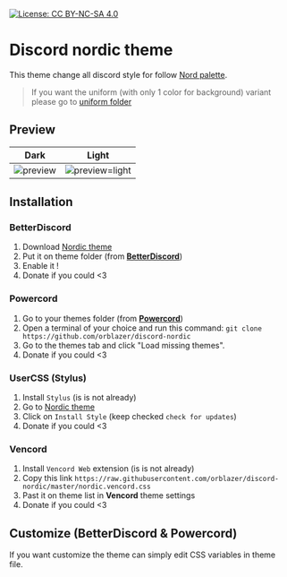 [![License: CC BY-NC-SA 4.0](https://img.shields.io/badge/License-CC%20BY--NC--SA%204.0-lightgrey.svg)](https://creativecommons.org/licenses/by-nc-sa/4.0/)

# Discord nordic theme

This theme change all discord style for follow [Nord palette](https://www.nordtheme.com/).

> If you want the uniform (with only 1 color for background) variant please go to [uniform folder](https://raw.githubusercontent.com/orblazer/discord-nordic/master/uniform)

## Preview

|                                               Dark                                               |                                                    Light                                                     |
| :----------------------------------------------------------------------------------------------: | :----------------------------------------------------------------------------------------------------------: |
| ![preview](https://raw.githubusercontent.com/orblazer/discord-nordic/master/.github/preview.png) | ![preview=light](https://raw.githubusercontent.com/orblazer/discord-nordic/master/.github/preview-light.png) |

## Installation

### BetterDiscord

1. Download [Nordic theme](https://betterdiscord.app/theme/Nordic)
2. Put it on theme folder (from **[BetterDiscord](https://github.com/rauenzi/BetterDiscordApp)**)
3. Enable it !
4. Donate if you could <3

### Powercord

1. Go to your themes folder (from **[Powercord](https://powercord.dev/)**)
2. Open a terminal of your choice and run this command: `git clone https://github.com/orblazer/discord-nordic`
3. Go to the themes tab and click "Load missing themes".
4. Donate if you could <3

### UserCSS (Stylus)

1. Install `Stylus` (is is not already)
2. Go to [Nordic theme](https://raw.githubusercontent.com/orblazer/discord-nordic/master/nordic.user.css)
3. Click on `Install Style` (keep checked `check for updates`)
4. Donate if you could <3

### Vencord

1. Install `Vencord Web` extension (is is not already)
2. Copy this link `https://raw.githubusercontent.com/orblazer/discord-nordic/master/nordic.vencord.css`
3. Past it on theme list in **Vencord** theme settings
4. Donate if you could <3

## Customize (BetterDiscord & Powercord)

If you want customize the theme can simply edit CSS variables in theme file.
